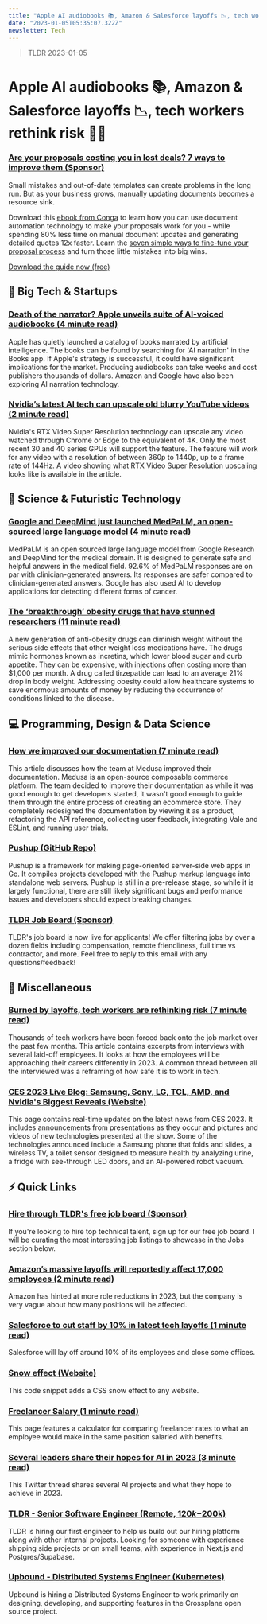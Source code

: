 ```yaml
---
title: "Apple AI audiobooks 📚, Amazon & Salesforce layoffs 📉, tech workers rethink risk 👨‍💻"
date: "2023-01-05T05:35:07.322Z"
newsletter: Tech
---
```


> TLDR 2023-01-05
# Apple AI audiobooks 📚, Amazon & Salesforce layoffs 📉, tech workers rethink risk 👨‍💻

### [Are your proposals costing you in lost deals? 7 ways to improve them (Sponsor)](https://conga.com/resources/seven-ways-make-your-proposals-work-you-whitepaper?utm_campaign=glob-paidadvertising-sevenwaystomakeproposalsworkforyou&amp;utm_source=tldr&amp;utm_medium=email&amp;utm_content=newsletter#$query:utm_campaign=glob-paidadvertising-sevenwaystomakeproposalsworkforyou&amp;utm_source=tldr&amp;utm_medium=email&amp;utm_content=newsletter#)

Small mistakes and out-of-date templates can create problems in the long run. But as your business grows, manually updating documents becomes a resource sink.

Download this [ebook from Conga](https://conga.com/resources/seven-ways-make-your-proposals-work-you-whitepaper?utm_campaign=glob-paidadvertising-sevenwaystomakeproposalsworkforyou&utm_source=tldr&utm_medium=email&utm_content=newsletter#$query:utm_campaign=glob-paidadvertising-sevenwaystomakeproposalsworkforyou&utm_source=tldr&utm_medium=email&utm_content=newsletter) to learn how you can use document automation technology to make your proposals work for you - while spending 80% less time on manual document updates and generating detailed quotes 12x faster. Learn the [seven simple ways to fine-tune your proposal process](https://conga.com/resources/seven-ways-make-your-proposals-work-you-whitepaper?utm_campaign=glob-paidadvertising-sevenwaystomakeproposalsworkforyou&utm_source=tldr&utm_medium=email&utm_content=newsletter#$query:utm_campaign=glob-paidadvertising-sevenwaystomakeproposalsworkforyou&utm_source=tldr&utm_medium=email&utm_content=newsletter) and turn those little mistakes into big wins.

[Download the guide now (free)](https://conga.com/resources/seven-ways-make-your-proposals-work-you-whitepaper?utm_campaign=glob-paidadvertising-sevenwaystomakeproposalsworkforyou&utm_source=tldr&utm_medium=email&utm_content=newsletter#$query:utm_campaign=glob-paidadvertising-sevenwaystomakeproposalsworkforyou&utm_source=tldr&utm_medium=email&utm_content=newsletter)

## 📱 Big Tech & Startups

### [Death of the narrator? Apple unveils suite of AI-voiced audiobooks (4 minute read)](https://www.theguardian.com/technology/2023/jan/04/apple-artificial-intelligence-ai-audiobooks?utm_source=tldrnewsletter)

Apple has quietly launched a catalog of books narrated by artificial intelligence. The books can be found by searching for 'AI narration' in the Books app. If Apple's strategy is successful, it could have significant implications for the market. Producing audiobooks can take weeks and cost publishers thousands of dollars. Amazon and Google have also been exploring AI narration technology.

### [Nvidia’s latest AI tech can upscale old blurry YouTube videos (2 minute read)](https://www.theverge.com/2023/1/4/23538584/nvidia-ai-upscaling-browser-chrome-edge-30-40-series-gpu-graphics-cards-4k-1080p?utm_source=tldrnewsletter)

Nvidia's RTX Video Super Resolution technology can upscale any video watched through Chrome or Edge to the equivalent of 4K. Only the most recent 30 and 40 series GPUs will support the feature. The feature will work for any video with a resolution of between 360p to 1440p, up to a frame rate of 144Hz. A video showing what RTX Video Super Resolution upscaling looks like is available in the article.

## 🚀 Science & Futuristic Technology

### [Google and DeepMind just launched MedPaLM, an open-sourced large language model (4 minute read)](https://interestingengineering.com/innovation/google-deepmind-medpalm-language-model?utm_source=tldrnewsletter)

MedPaLM is an open sourced large language model from Google Research and DeepMind for the medical domain. It is designed to generate safe and helpful answers in the medical field. 92.6% of MedPaLM responses are on par with clinician-generated answers. Its responses are safer compared to clinician-generated answers. Google has also used AI to develop applications for detecting different forms of cancer.

### [The ‘breakthrough’ obesity drugs that have stunned researchers (11 minute read)](https://www.nature.com/articles/d41586-022-04505-7?utm_source=tldrnewsletter)

A new generation of anti-obesity drugs can diminish weight without the serious side effects that other weight loss medications have. The drugs mimic hormones known as incretins, which lower blood sugar and curb appetite. They can be expensive, with injections often costing more than $1,000 per month. A drug called tirzepatide can lead to an average 21% drop in body weight. Addressing obesity could allow healthcare systems to save enormous amounts of money by reducing the occurrence of conditions linked to the disease.

## 💻 Programming, Design & Data Science

### [How we improved our documentation (7 minute read)](https://medusajs.com/blog/how-we-improved-our-documentation?utm_source=tldrnewsletter)

This article discusses how the team at Medusa improved their documentation. Medusa is an open-source composable commerce platform. The team decided to improve their documentation as while it was good enough to get developers started, it wasn't good enough to guide them through the entire process of creating an ecommerce store. They completely redesigned the documentation by viewing it as a product, refactoring the API reference, collecting user feedback, integrating Vale and ESLint, and running user trials.

### [Pushup (GitHub Repo)](https://github.com/adhocteam/pushup?utm_source=tldrnewsletter)

Pushup is a framework for making page-oriented server-side web apps in Go. It compiles projects developed with the Pushup markup language into standalone web servers. Pushup is still in a pre-release stage, so while it is largely functional, there are still likely significant bugs and performance issues and developers should expect breaking changes.

### [TLDR Job Board (Sponsor)](https://tldr.tech/jobs)

TLDR's job board is now live for applicants! We offer filtering jobs by over a dozen fields including compensation, remote friendliness, full time vs contractor, and more. Feel free to reply to this email with any questions/feedback!

## 🎁 Miscellaneous

### [Burned by layoffs, tech workers are rethinking risk (7 minute read)](https://techcrunch.com/2023/01/04/burned-by-layoffs-tech-workers-are-rethinking-risk/?utm_source=tldrnewsletter)

Thousands of tech workers have been forced back onto the job market over the past few months. This article contains excerpts from interviews with several laid-off employees. It looks at how the employees will be approaching their careers differently in 2023. A common thread between all the interviewed was a reframing of how safe it is to work in tech.

### [CES 2023 Live Blog: Samsung, Sony, LG, TCL, AMD, and Nvidia's Biggest Reveals (Website)](https://www.cnet.com/news-live/ces-2023-live-blog-samsung-reveals-tcl-ar-glasses-wild-lg-fridge/?utm_source=tldrnewsletter)

This page contains real-time updates on the latest news from CES 2023. It includes announcements from presentations as they occur and pictures and videos of new technologies presented at the show. Some of the technologies announced include a Samsung phone that folds and slides, a wireless TV, a toilet sensor designed to measure health by analyzing urine, a fridge with see-through LED doors, and an AI-powered robot vacuum.

## ⚡ Quick Links

### [Hire through TLDR's free job board (Sponsor)](https://tldr.tech/employer/sign-up)

If you're looking to hire top technical talent, sign up for our free job board. I will be curating the most interesting job listings to showcase in the Jobs section below.

### [Amazon’s massive layoffs will reportedly affect 17,000 employees (2 minute read)](https://www.theverge.com/2023/1/4/23539737/amazon-layoffs-thousands-17000?utm_source=tldrnewsletter)

Amazon has hinted at more role reductions in 2023, but the company is very vague about how many positions will be affected.

### [Salesforce to cut staff by 10% in latest tech layoffs (1 minute read)](https://www.cnbc.com/2023/01/04/salesforce-to-cut-staff-by-10percent-close-some-offices.html?utm_source=tldrnewsletter)

Salesforce will lay off around 10% of its employees and close some offices.

### [Snow effect (Website)](https://embed.im/snow/?utm_source=tldrnewsletter)

This code snippet adds a CSS snow effect to any website.

### [Freelancer Salary (1 minute read)](https://freelancersalary.com/?utm_source=tldrnewsletter)

This page features a calculator for comparing freelancer rates to what an employee would make in the same position salaried with benefits.

### [Several leaders share their hopes for AI in 2023 (3 minute read)](https://threadreaderapp.com/andrewyng/status/1610406520482856963?s=12&amp;t=b2L5a_timCkDRQM4MJhyIg)

This Twitter thread shares several AI projects and what they hope to achieve in 2023.

### [TLDR - Senior Software Engineer (Remote, $120k-$200k)](https://tldr.tech/jobs/senior-software-engineer/23)

TLDR is hiring our first engineer to help us build out our hiring platform along with other internal projects. Looking for someone with experience shipping side projects or on small teams, with experience in Next.js and Postgres/Supabase.

### [Upbound - Distributed Systems Engineer (Kubernetes)](https://tldr.tech/jobs/director-of-engineering%2C-platform-services/41)

Upbound is hiring a Distributed Systems Engineer to work primarily on designing, developing, and supporting features in the Crossplane open source project.
